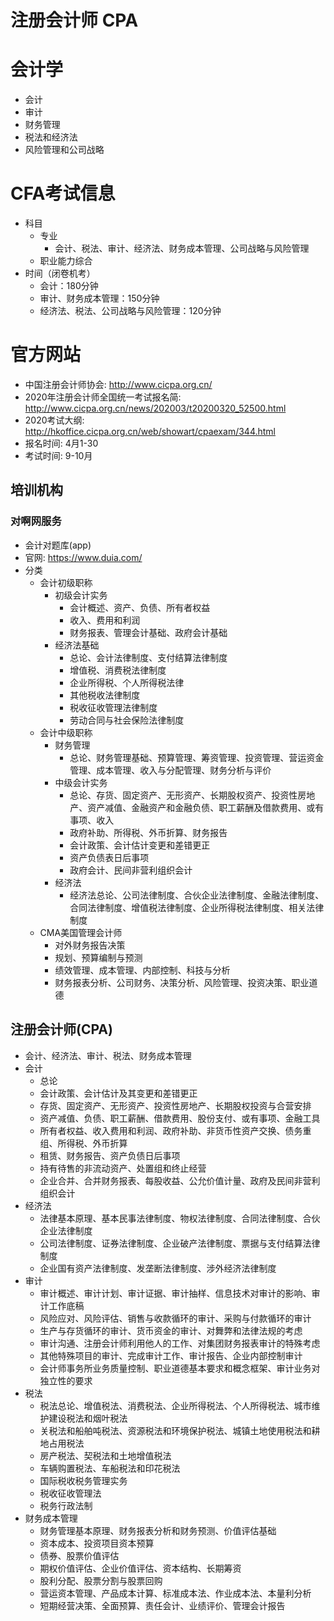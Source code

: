 # 注册会计师 CPA

# 会计学

- 会计
- 审计
- 财务管理
- 税法和经济法
- 风险管理和公司战略

# CFA考试信息

- 科目
  - 专业
    - 会计、税法、审计、经济法、财务成本管理、公司战略与风险管理
  - 职业能力综合
- 时间（闭卷机考）
  - 会计：180分钟
  - 审计、财务成本管理：150分钟
  - 经济法、税法、公司战略与风险管理：120分钟

# 官方网站

- 中国注册会计师协会: <http://www.cicpa.org.cn/>
- 2020年注册会计师全国统一考试报名简: <http://www.cicpa.org.cn/news/202003/t20200320_52500.html>
- 2020考试大纲: <http://hkoffice.cicpa.org.cn/web/showart/cpaexam/344.html>
- 报名时间: 4月1-30
- 考试时间: 9-10月



## 培训机构

### 对啊网服务

- 会计对题库(app)
- 官网: <https://www.duia.com/>
- 分类
  - 会计初级职称
    - 初级会计实务
      - 会计概述、资产、负债、所有者权益
      - 收入、费用和利润
      - 财务报表、管理会计基础、政府会计基础
    - 经济法基础
      - 总论、会计法律制度、支付结算法律制度
      - 增值税、消费税法律制度
      - 企业所得税、个人所得税法律
      - 其他税收法律制度
      - 税收征收管理法律制度
      - 劳动合同与社会保险法律制度
  - 会计中级职称
    - 财务管理
      - 总论、财务管理基础、预算管理、筹资管理、投资管理、营运资金管理、成本管理、收入与分配管理、财务分析与评价
    - 中级会计实务
      - 总论、存货、固定资产、无形资产、长期股权资产、投资性房地产、资产减值、金融资产和金融负债、职工薪酬及借款费用、或有事项、收入
      - 政府补助、所得税、外币折算、财务报告
      - 会计政策、会计估计变更和差错更正
      - 资产负债表日后事项
      - 政府会计、民间非营利组织会计
    - 经济法
      - 经济法总论、公司法律制度、合伙企业法律制度、金融法律制度、合同法律制度、增值税法律制度、企业所得税法律制度、相关法律制度
  - CMA美国管理会计师
    - 对外财务报告决策
    - 规划、预算编制与预测
    - 绩效管理、成本管理、内部控制、科技与分析
    - 财务报表分析、公司财务、决策分析、风险管理、投资决策、职业道德

## 注册会计师(CPA)

- 会计、经济法、审计、税法、财务成本管理
- 会计
  - 总论
  - 会计政策、会计估计及其变更和差错更正
  - 存货、固定资产、无形资产、投资性房地产、长期股权投资与合营安排
  - 资产减值、负债、职工薪酬、借款费用、股份支付、或有事项、金融工具
  - 所有者权益、收入费用和利润、政府补助、非货币性资产交换、债务重组、所得税、外币折算
  - 租赁、财务报告、资产负债日后事项
  - 持有待售的非流动资产、处置组和终止经营
  - 企业合并、合并财务报表、每股收益、公允价值计量、政府及民间非营利组织会计
- 经济法
  - 法律基本原理、基本民事法律制度、物权法律制度、合同法律制度、合伙企业法律制度
  - 公司法律制度、证券法律制度、企业破产法律制度、票据与支付结算法律制度
  - 企业国有资产法律制度、发垄断法律制度、涉外经济法律制度
- 审计
  - 审计概述、审计计划、审计证据、审计抽样、信息技术对审计的影响、审计工作底稿
  - 风险应对、风险评估、销售与收款循环的审计、采购与付款循环的审计
  - 生产与存货循环的审计、货币资金的审计、对舞弊和法律法规的考虑
  - 审计沟通、注册会计师利用他人的工作、对集团财务报表审计的特殊考虑
  - 其他特殊项目的审计、完成审计工作、审计报告、企业内部控制审计
  - 会计师事务所业务质量控制、职业道德基本要求和概念框架、审计业务对独立性的要求
- 税法
  - 税法总论、增值税法、消费税法、企业所得税法、个人所得税法、城市维护建设税法和烟叶税法
  - 关税法和船舶吨税法、资源税法和环境保护税法、城镇土地使用税法和耕地占用税法
  - 房产税法、契税法和土地增值税法
  - 车辆购置税法、车船税法和印花税法
  - 国际税收税务管理实务
  - 税收征收管理法
  - 税务行政法制
- 财务成本管理
  - 财务管理基本原理、财务报表分析和财务预测、价值评估基础
  - 资本成本、投资项目资本预算
  - 债券、股票价值评估
  - 期权价值评估、企业价值评估、资本结构、长期筹资
  - 股利分配、股票分割与股票回购
  - 营运资本管理、产品成本计算、标准成本法、作业成本法、本量利分析
  - 短期经营决策、全面预算、责任会计、业绩评价、管理会计报告


